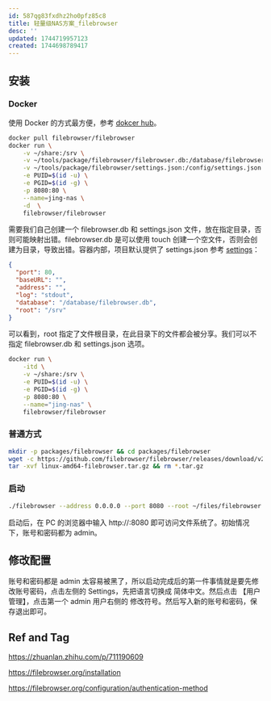 ```yaml
---
id: 587qg83fxdhz2ho0pfz85c8
title: 轻量级NAS方案_filebrowser
desc: ''
updated: 1744719957123
created: 1744698789417
---
```


## 安装

### Docker

使用 Docker 的方式最方便，参考 [dokcer hub](https://hub.docker.com/r/filebrowser/filebrowser)。

```bash
docker pull filebrowser/filebrowser
docker run \
    -v ~/share:/srv \
    -v ~/tools/package/filebrowser/filebrowser.db:/database/filebrowser.db \
    -v ~/tools/package/filebrowser/settings.json:/config/settings.json \
    -e PUID=$(id -u) \
    -e PGID=$(id -g) \
    -p 8080:80 \
    --name=jing-nas \
    -d  \
    filebrowser/filebrowser
```

需要我们自己创建一个 filebrowser.db 和 settings.json 文件，放在指定目录，否则可能映射出错。filebrowser.db 是可以使用 touch 创建一个空文件，否则会创建为目录，导致出错。容器内部，项目默认提供了 settings.json 参考 [settings](https://github.com/filebrowser/filebrowser/blob/master/docker/root/defaults/settings.json)：

```json
{
  "port": 80,
  "baseURL": "",
  "address": "",
  "log": "stdout",
  "database": "/database/filebrowser.db",
  "root": "/srv"
}
```

可以看到，root 指定了文件根目录，在此目录下的文件都会被分享。我们可以不指定 filebrowser.db 和 settings.json 选项。

```bash
docker run \
    -itd \
    -v ~/share:/srv \
    -e PUID=$(id -u) \
    -e PGID=$(id -g) \
    -p 8080:80 \
    --name="jing-nas" \
    filebrowser/filebrowser
```

### 普通方式

```bash
mkdir -p packages/filebrowser && cd packages/filebrowser
wget -c https://github.com/filebrowser/filebrowser/releases/download/v2.30.0/linux-amd64-filebrowser.tar.gz
tar -xvf linux-amd64-filebrowser.tar.gz && rm *.tar.gz
```

### 启动

```bash
./filebrowser --address 0.0.0.0 --port 8080 --root ~/files/filebrowser
```

启动后，在 PC 的浏览器中输入 http://<ip>:8080 即可访问文件系统了。初始情况下，账号和密码都为 admin。

## 修改配置

账号和密码都是 admin 太容易被黑了，所以启动完成后的第一件事情就是要先修改账号密码，点击左侧的 Settings，先把语言切换成 简体中文。然后点击 【用户管理】，点击第一个 admin 用户右侧的 修改符号。然后写入新的账号和密码，保存退出即可。

## Ref and Tag

https://zhuanlan.zhihu.com/p/711190609

https://filebrowser.org/installation

https://filebrowser.org/configuration/authentication-method